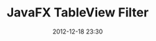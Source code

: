 ---
layout: redirect
title: "JavaFX TableView Filter"
date: 2012-12-18 23:30
redirect: http://code.makery.ch/blog/javafx-2-tableview-filter/
---
